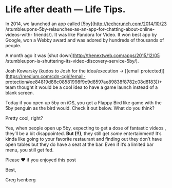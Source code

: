 # Life after death — Life Tips.

In 2014, we launched an app called [5by](http://techcrunch.com/2014/10/23
/stumbleupons-5by-relaunches-as-an-app-for-chatting-about-online-videos-with-
friends/). It was like Pandora for Video. It won best app by Google, won a
Webby award and was adored by hundreds of thousands of people.

A month ago it was [shut down](http://thenextweb.com/apps/2015/12/05
/stumbleupon-is-shuttering-its-video-discovery-service-5by/).

Josh Kowarsky (kudos to Josh for the idea/execution → [[email
protected]](https://medium.com/cdn-cgi/l/email-
protection#ee84819d86c08581998f9c9d8597ae89838f8782c08d8183))+ team thought it
would be a cool idea to have a game launch instead of a blank screen.

Today if you open up 5by on iOS, you get a Flappy Bird like game with the 5by
penguin as the bird would. Check it out below. What do you think?

Pretty cool, right?

Yes, when people open up 5by, expecting to get a dose of fantastic videos ,
they’ll be a bit disappointed. **But (!!)**, they still get _some_
entertainment! It’s kinda like going to your favorite restaurant and finding
out they don’t have open tables but they do have a seat at the bar. Even if
it’s a limited bar menu, you still get fed.

Please ❤ if you enjoyed this post

Best,

Greg Isenberg
